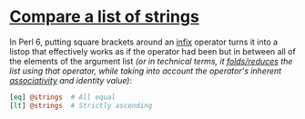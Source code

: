 [1]: https://rosettacode.org/wiki/Compare_a_list_of_strings

# [Compare a list of strings][1]

In Perl 6, putting square brackets around an [infix](http://en.wikipedia.org/wiki/Infix_notation) operator turns it into a listop that effectively works as if the operator had been but in between all of the elements of the argument list *(or in technical terms, it [folds/reduces](http://en.wikipedia.org/wiki/Fold_(higher-order_function)) the list using that operator, while taking into account the operator's inherent [associativity](http://perlcabal.org/syn/S03.html#line_62) and identity value)*:

```perl
[eq] @strings  # All equal
[lt] @strings  # Strictly ascending
```